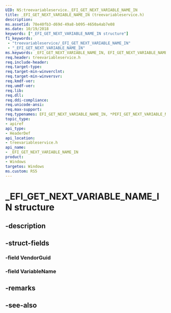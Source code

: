 ```yaml
---
UID: NS:treevariableservice._EFI_GET_NEXT_VARIABLE_NAME_IN
title: _EFI_GET_NEXT_VARIABLE_NAME_IN (treevariableservice.h)
description: 
ms.assetid: 78e40fb3-d69d-49a8-b095-4650a4ab7e08
ms.date: 10/19/2018
keywords: ["_EFI_GET_NEXT_VARIABLE_NAME_IN structure"]
f1_keywords:
 - "treevariableservice/_EFI_GET_NEXT_VARIABLE_NAME_IN"
 - "_EFI_GET_NEXT_VARIABLE_NAME_IN"
ms.keywords: _EFI_GET_NEXT_VARIABLE_NAME_IN, EFI_GET_NEXT_VARIABLE_NAME_IN, *PEFI_GET_NEXT_VARIABLE_NAME_IN, 
req.header: treevariableservice.h
req.include-header:
req.target-type:
req.target-min-winverclnt:
req.target-min-winversvr:
req.kmdf-ver:
req.umdf-ver:
req.lib:
req.dll:
req.ddi-compliance:
req.unicode-ansi:
req.max-support:
req.typenames: EFI_GET_NEXT_VARIABLE_NAME_IN, *PEFI_GET_NEXT_VARIABLE_NAME_IN
topic_type: 
- apiref
api_type: 
- HeaderDef
api_location: 
- treevariableservice.h
api_name: 
- _EFI_GET_NEXT_VARIABLE_NAME_IN
product:
- Windows
targetos: Windows
ms.custom: RS5
---
```


# _EFI_GET_NEXT_VARIABLE_NAME_IN structure

## -description


## -struct-fields

### -field VendorGuid
 
### -field VariableName
 

## -remarks

## -see-also

